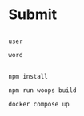 # Submit
##
```
user
```
```
word
```
##
```console
npm install
```
```console
npm run woops build
```
```console
docker compose up
```
